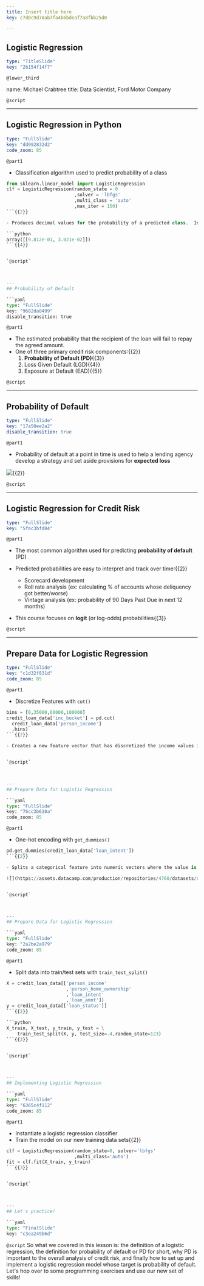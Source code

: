 ```yaml
---
title: Insert title here
key: c7d0c9d78ab7fa4b6bdeaf7a8fbb25d0

---
```

## Logistic Regression

```yaml
type: "TitleSlide"
key: "2b154f14f7"
```

`@lower_third`

name: Michael Crabtree
title: Data Scientist, Ford Motor Company


`@script`



---
## Logistic Regression in Python

```yaml
type: "FullSlide"
key: "dd992832d2"
code_zoom: 85
```

`@part1`
- Classification algorithm used to predict probability of a class
```python
from sklearn.linear_model import LogisticRegression
clf = LogisticRegression(random_state = 0
                         ,solver = 'lbfgs'
                         ,multi_class = 'auto'
                         ,max_iter = 150)
```{{2}}

- Produces decimal values for the probability of a predicted class.  In this case, `loan_status` for **probability of default** {{3}}

```python
array([[9.812e-01, 3.021e-02]])
```{{4}}


`@script`



---
## Probability of Default

```yaml
type: "FullSlide"
key: "9682da0499"
disable_transition: true
```

`@part1`
- The estimated probability that the recipient of the loan will fail to repay the agreed amount.
- One of three primary credit risk components:{{2}}
  1. **Probability of Default (PD)**{{3}}
  2. Loss Given Default (LGD){{4}}
  3. Exposure at Default (EAD){{5}}


`@script`



---
## Probability of Default

```yaml
type: "FullSlide"
key: "17a50ee2a2"
disable_transition: true
```

`@part1`
- Probability of default at a point in time is used to help a lending agency develop a strategy and set aside provisions for **expected loss**

![](https://assets.datacamp.com/production/repositories/4760/datasets/50355cebe2f6d9b3b147a93fd51c6bbf5fae7dd9/Expected_Loss_Curve.jpg){{2}}


`@script`



---
## Logistic Regression for Credit Risk

```yaml
type: "FullSlide"
key: "5fac3bfd84"
```

`@part1`
- The most common algorithm used for predicting **probability of default** (PD)

- Predicted probabilities are easy to interpret and track over time:{{2}}
  - Scorecard development
  - Roll rate analysis (ex: calculating % of accounts whose deliquency got better/worse)
  - Vintage analysis (ex: probability of 90 Days Past Due in next 12 months) 
  
 - This course focuses on **logit** (or log-odds) probabilities{{3}}


`@script`



---
## Prepare Data for Logistic Regression

```yaml
type: "FullSlide"
key: "c1d32f831d"
code_zoom: 85
```

`@part1`
- Discretize Features with `cut()`

```python
bins = [0,35000,60000,100000]
credit_loan_data['inc_bucket'] = pd.cut(
  credit_loan_data['person_income']
  ,bins)
```{{2}}

- Creates a new feature vector that has discretized the income values into buckets{{3}}


`@script`



---
## Prepare Data for Logistic Regression

```yaml
type: "FullSlide"
key: "76cc3b610a"
code_zoom: 85
```

`@part1`
- One-hot encoding with `get_dummies()`

```python
pd.get_dummies(credit_loan_data['loan_intent'])
```{{2}}

- Splits a categorical feature into numeric vectors where the value is 1 if the row contained that value{{3}}

![](https://assets.datacamp.com/production/repositories/4760/datasets/0fcb85bd997558a17e28ae3283a7d7f01b73fc99/one_hot_example.PNG){{3}}


`@script`



---
## Prepare Data for Logistic Regression

```yaml
type: "FullSlide"
key: "2a2be2a979"
code_zoom: 85
```

`@part1`
- Split data into train/test sets with `train_test_split()`

```python
X = credit_loan_data[['person_income'
                      ,'person_home_ownership'
                      ,'loan_intent'
                      ,'loan_amnt']]
y = credit_loan_data[['loan_status']]
```{{2}}

```python
X_train, X_test, y_train, y_test = \
	train_test_split(X, y, test_size=.4,random_state=123)
```{{3}}


`@script`



---
## Implementing Logistic Regression

```yaml
type: "FullSlide"
key: "6365c4f112"
code_zoom: 85
```

`@part1`
- Instantiate a logistic regression classifier
- Train the model on our new training data sets{{2}}

```python
clf = LogisticRegression(random_state=0, solver='lbfgs'
                         ,multi_class='auto')
fit = clf.fit(X_train, y_train)
```{{3}}


`@script`



---
## Let's practice!

```yaml
type: "FinalSlide"
key: "c3ea249b6d"
```

`@script`
So what we covered in this lesson is: the definition of a logistic regression, the definition for probability of default or PD for short, why PD is important to the overall analysis of credit risk, and finally how to set up and implement a logistic regression model whose target is probability of default.
Let's hop over to some programming exercises and use our new set of skills!

